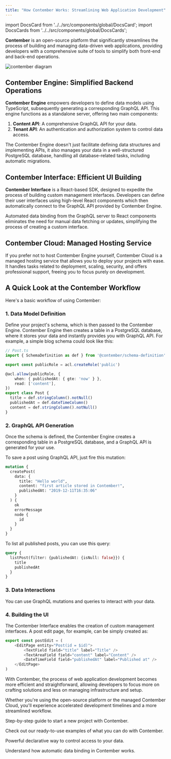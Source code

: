 ```yaml
---
title: "How Contember Works: Streamlining Web Application Development"
---
```


import DocsCard from '../../src/components/global/DocsCard';
import DocsCards from '../../src/components/global/DocsCards';

**Contember**  is an open-source platform that significantly streamlines the process of building and managing data-driven web applications, providing developers with a comprehensive suite of tools to simplify both front-end and back-end operations.

![contember diagram](/assets/contember-diagram.svg)

## Contember Engine: Simplified Backend Operations

**Contember Engine** empowers developers to define data models using TypeScript, subsequently generating a corresponding GraphQL API. This engine functions as a standalone server, offering two main components:

1. **Content API**: A comprehensive GraphQL API for your data.
2. **Tenant API**: An authentication and authorization system to control data access.

The Contember Engine doesn't just facilitate defining data structures and implementing APIs, it also manages your data in a well-structured PostgreSQL database, handling all database-related tasks, including automatic migrations.

## Contember Interface: Efficient UI Building

**Contember Interface** is a React-based SDK, designed to expedite the process of building custom management interfaces. Developers can define their user interfaces using high-level React components which then automatically connect to the GraphQL API provided by Contember Engine.

Automated data binding from the GraphQL server to React components eliminates the need for manual data fetching or updates, simplifying the process of creating a custom interface.

## Contember Cloud: Managed Hosting Service

If you prefer not to host Contember Engine yourself, Contember Cloud is a managed hosting service that allows you to deploy your projects with ease. It handles tasks related to deployment, scaling, security, and offers professional support, freeing you to focus purely on development.

## A Quick Look at the Contember Workflow

Here's a basic workflow of using Contember:

### 1. Data Model Definition

Define your project's schema, which is then passed to the Contember Engine. Contember Engine then creates a table in a PostgreSQL database, where it stores your data and instantly provides you with GraphQL API. For example, a simple blog schema could look like this:

```typescript
// Post.ts
import { SchemaDefinition as def } from '@contember/schema-definition'

export const publicRole = acl.createRole('public')

@acl.allow(publicRole, {
    when: { publishedAt: { gte: 'now' } },
    read: ['content'],
})
export class Post {
  title = def.stringColumn().notNull()
  publishedAt = def.dateTimeColumn()
  content = def.stringColumn().notNull()
}
```
### 2. GraphQL API Generation

Once the schema is defined, the Contember Engine creates a corresponding table in a PostgreSQL database, and a GraphQL API is generated for your use.

To save a post using GraphQL API, just fire this mutation:

```graphql
mutation {
  createPost(
    data: {
      title: "Hello world",
      content: "first article stored in Contember!",
      publishedAt: "2019-12-11T16:35:06"
    }
  ) {
    ok
    errorMessage
    node {
      id
    }
  }
}
```

To list all published posts, you can use this query:

```graphql
query {
  listPost(filter: {publishedAt: {isNull: false}}) {
    title
    publishedAt
  }
}
```

### 3. Data Interactions

You can use GraphQL mutations and queries to interact with your data.

### 4. Building the UI

The Contember Interface enables the creation of custom management interfaces. A post edit page, for example, can be simply created as:

```typescript jsx
export const postEdit = (
    <EditPage entity="Post(id = $id)">
        <TextField field="title" label="Title" />
        <TextAreaField field="content" label="Content" />
        <DateTimeField field="publishedAt" label="Published at" />
    </EditPage>
)
```

With Contember, the process of web application development becomes more efficient and straightforward, allowing developers to focus more on crafting solutions and less on managing infrastructure and setup.

Whether you're using the open-source platform or the managed Contember Cloud, you'll experience accelerated development timelines and a more streamlined workflow.

<DocsCards>
  <DocsCard header="Installation Guide" href="/intro/installation">
    <p>Step-by-step guide to start a new project with Contember.</p>
  </DocsCard>

  <DocsCard header="Starter Kits" href="https://github.com/contember/starter-kits">
    <p>Check out our ready-to-use examples of what you can do with Contember.</p>
  </DocsCard>

  <DocsCard header="Roles and access control" href="/guides/acl-definition">
    <p>Powerful declarative way to control access to your data.</p>
  </DocsCard>

  <DocsCard header="Understand data binding" href="/reference/interface/data-binding/overview">
    <p>Understand how automatic data binding in Contember works.</p>
  </DocsCard>
</DocsCards>

<!--
TODO:
MISSING PROJECTS
PICTURE OF CONTEMBER API SERVER, POSTGRES DB AND MULTIPLE CLIENTS
THE CONTEMBER API SERVER SQUARE CONTAINS SUB-SQUARES = PROJECTS & TENANT API
PROJECTS SUB SQUARE CONTAINS BLOG SUBSQUARE
BLOG SUB SQUARE CONTAINS CONTENT API AND SYSTEM API
POSSIBLE INCLUDE WALL AS AUTHORIZATION LAYER``
-->
